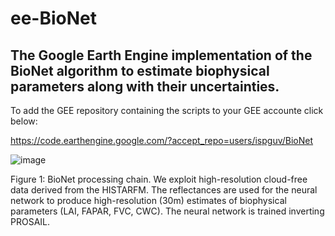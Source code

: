 # ee-BioNet
## The Google Earth Engine implementation of the BioNet algorithm to estimate biophysical parameters along with their uncertainties.


To add the GEE repository containing the scripts to your GEE accounte click below:

https://code.earthengine.google.com/?accept_repo=users/ispguv/BioNet

![image](https://user-images.githubusercontent.com/49197052/181771329-2ed4129a-e8a6-4b42-978f-654296f9ff8e.png)

Figure 1: BioNet processing chain. We exploit high-resolution cloud-free data derived from the HISTARFM. The reflectances are used for the neural network to produce high-resolution (30m) estimates of biophysical parameters (LAI, FAPAR, FVC, CWC). The neural network is trained inverting
PROSAIL. 
